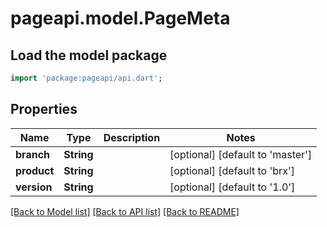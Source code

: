 # pageapi.model.PageMeta

## Load the model package
```dart
import 'package:pageapi/api.dart';
```

## Properties
Name | Type | Description | Notes
------------ | ------------- | ------------- | -------------
**branch** | **String** |  | [optional] [default to 'master']
**product** | **String** |  | [optional] [default to 'brx']
**version** | **String** |  | [optional] [default to '1.0']

[[Back to Model list]](../README.md#documentation-for-models) [[Back to API list]](../README.md#documentation-for-api-endpoints) [[Back to README]](../README.md)


